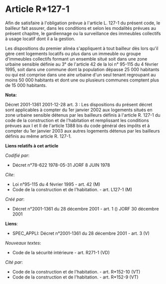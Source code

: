 # Article R*127-1

Afin de satisfaire à l'obligation prévue à l'article L. 127-1 du présent code, le bailleur fait assurer, dans les conditions
et selon les modalités prévues au présent chapitre, le gardiennage ou la surveillance des immeubles collectifs à usage
locatif dont il a la gestion.

Les dispositions du premier alinéa s'appliquent à tout bailleur dès lors qu'il gère cent logements locatifs ou plus dans un
immeuble ou groupe d'immeubles collectifs formant un ensemble situé soit dans une zone urbaine sensible définie au 3° de
l'article 42 de la loi n° 95-115 du 4 février 1995, soit dans une commune dont la population dépasse 25 000 habitants ou qui
est comprise dans une aire urbaine d'un seul tenant regroupant au moins 50 000 habitants et dont une ou plusieurs communes
comptent plus de 15 000 habitants.

**Nota:**

Décret 2001-1361 2001-12-28 art. 3 : Les dispositions du présent décret sont applicables à compter du 1er janvier 2002 aux
logements situés en zone urbaine sensible détenus par les bailleurs définis à l'article R. 127-1 du code de la construction
et de l'habitation et remplissant les conditions prévues aux I et II de l'article 1388 bis du code général des impôts et à
compter du 1er janvier 2003 aux autres logements détenus par les bailleurs définis au même article R. 127-1.

**Liens relatifs à cet article**

_Codifié par_:

  - Décret n°78-622 1978-05-31 JORF 8 JUIN 1978

_Cite_:

  - Loi n°95-115 du 4 février 1995 - art. 42 (M)
  - Code de la construction et de l'habitation. - art. L127-1 (M)

_Créé par_:

  - Décret n°2001-1361 du 28 décembre 2001 - art. 1 () JORF 30 décembre 2001

**Liens**:

  - SPEC_APPLI: Décret n°2001-1361 du 28 décembre 2001 - art. 3 (V)

_Nouveaux textes_:

  - Code de la sécurité intérieure - art. R271-1 (VD)

_Cité par_:

  - Code de la construction et de l'habitation. - art. R*152-10 (VT)
  - Code de la construction et de l'habitation. - art. R*152-9 (VT)
